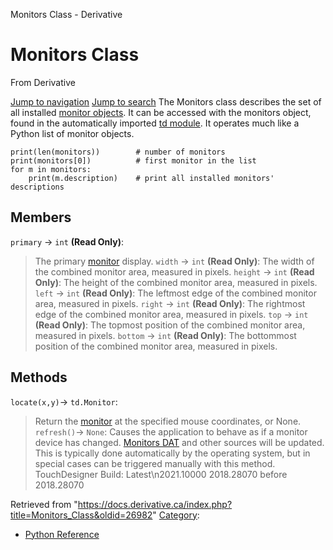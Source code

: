

Monitors Class - Derivative




# Monitors Class
From Derivative

[Jump to navigation](#mw-head)
[Jump to search](#searchInput)
The Monitors class describes the set of all installed [monitor objects](Monitor_Class.html "Monitor Class"). It can be accessed with the monitors object, found in the automatically imported [td module](Td_Module.html "Td Module"). It operates much like a Python list of monitor objects.
```
print(len(monitors))		# number of monitors 
print(monitors[0])			# first monitor in the list
for m in monitors:
	print(m.description)	# print all installed monitors' descriptions
```
  

## Members
`primary` → `int` **(Read Only)**:
> The primary [monitor](Monitor_Class.html "Monitor Class") display.
`width` → `int` **(Read Only)**:
> The width of the combined monitor area, measured in pixels.
`height` → `int` **(Read Only)**:
> The height of the combined monitor area, measured in pixels.
`left` → `int` **(Read Only)**:
> The leftmost edge of the combined monitor area, measured in pixels.
`right` → `int` **(Read Only)**:
> The rightmost edge of the combined monitor area, measured in pixels.
`top` → `int` **(Read Only)**:
> The topmost position of the combined monitor area, measured in pixels.
`bottom` → `int` **(Read Only)**:
> The bottommost position of the combined monitor area, measured in pixels.
## Methods
`locate(x,y)`→ `td.Monitor`:
> Return the [monitor](Monitor_Class.html "Monitor Class") at the specified mouse coordinates, or None.
`refresh()`→ `None`:
> Causes the application to behave as if a monitor device has changed. [Monitors DAT](Monitors_DAT.html "Monitors DAT") and other sources will be updated. This is typically done automatically by the operating system, but in special cases can be triggered manually with this method.
TouchDesigner Build: 
Latest\n2021.10000
2018.28070
before 2018.28070

Retrieved from "<https://docs.derivative.ca/index.php?title=Monitors_Class&oldid=26982>"
[Category](Special_Categories.html "Special:Categories"):
* [Python Reference](Category_Python_Reference.html "Category:Python Reference")
